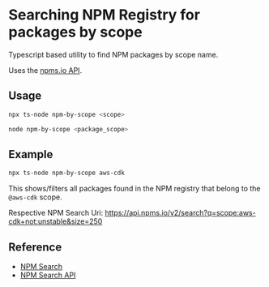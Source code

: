 # Searching NPM Registry for packages by scope

Typescript based utility to find NPM packages by scope name.

Uses the [npms.io API](https://api-docs.npms.io/).

## Usage

```bash
npx ts-node npm-by-scope <scope>
```

```bash
node npm-by-scope <package_scope>
```

## Example

```bash
npx ts-node npm-by-scope aws-cdk
```

This shows/filters all packages found in the NPM registry that belong to the `@aws-cdk` scope.

Respective NPM Search Uri: https://api.npms.io/v2/search?q=scope:aws-cdk+not:unstable&size=250

## Reference

- [NPM Search](https://npms.io)
- [NPM Search API](https://api-docs.npms.io/)
